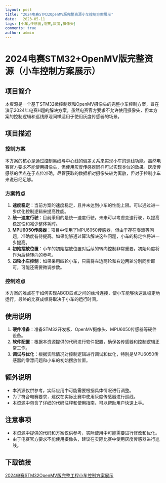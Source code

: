 ```yaml
---
layout: post
title: "2024电赛STM32OpenMV版完整资源小车控制方案展示"
date:   2023-05-11
tags: [小车,传感器,电赛,灰度,摄像头]
comments: true
author: admin
---
```

# 2024电赛STM32+OpenMV版完整资源（小车控制方案展示）

## 项目简介

本资源是一个基于STM32微控制器和OpenMV摄像头的完整小车控制方案，旨在演示2024年电赛H题的解决方案。虽然电赛官方要求不允许使用摄像头，但本方案的控制逻辑和巡线原理同样适用于使用灰度传感器的场景。

## 项目描述

### 控制方案

本方案的核心是通过控制黑线与中心线的偏差关系来实现小车的巡线功能。虽然电赛官方要求不能使用摄像头，但使用灰度传感器同样可以实现类似的效果。灰度传感器的优点在于点位准确，尽管获取的数据相对摄像头较为离散，但对于控制小车来说已经足够。

### 方案特点

1. **速度稳定**：当前方案的速度稳定，且并未达到小车的性能上限。可以通过进一步优化控制逻辑来提高性能。
2. **统一速度行驶**：目前采用的是统一速度行驶，未来可以考虑变速行驶，以提高稳定性和减少整体耗时。
3. **MPU6050传感器**：项目中使用了MPU6050传感器，但由于存在零漂等问题，准确度有待提高。如果能够通过算法解决这些问题，小车的稳定性将进一步提高。
4. **初始摆放位置**：小车的初始摆放位置对后续的转向控制非常重要，初始角度将作为后续转向的参考。
5. **四轮小车控制**：如果采用四轮小车，只需将左边两轮和右边两轮分别同步即可，可能还需要微调参数。

### 控制难点

本方案的难点在于如何实现ABCD四点之间的丝滑连接，使小车能够快速且稳定地运行。最终的比赛成绩将取决于小车的运行时间。

## 使用说明

1. **硬件准备**：准备STM32开发板、OpenMV摄像头、MPU6050传感器等硬件设备。
2. **软件配置**：根据本资源提供的代码进行软件配置，确保各传感器和控制逻辑正常工作。
3. **调试与优化**：根据实际情况对控制逻辑进行调试和优化，特别是MPU6050传感器的零漂问题和小车的初始摆放位置。

## 额外说明

- 本资源仅供参考，实际应用中可能需要根据具体情况进行调整。
- 为了符合电赛要求，建议在实际比赛中使用灰度传感器进行巡线。
- 本资源中包含了详细的代码注释和使用指南，可以帮助用户快速上手。

## 注意事项

- 本资源中提供的代码和方案仅供参考，实际使用中可能需要进行修改和优化。
- 由于电赛官方要求不能使用摄像头，建议在实际比赛中使用灰度传感器进行巡线。

## 下载链接

[2024电赛STM32OpenMV版完整工程小车控制方案展示](https://pan.quark.cn/s/dc1c4fe3bd09)